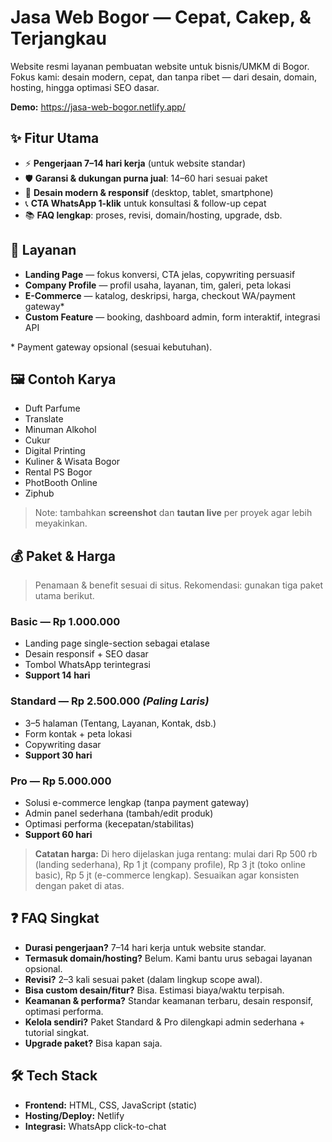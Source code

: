 # Jasa Web Bogor — Cepat, Cakep, & Terjangkau



Website resmi layanan pembuatan website untuk bisnis/UMKM di Bogor. Fokus kami: desain modern, cepat, dan tanpa ribet — dari desain, domain, hosting, hingga optimasi SEO dasar.

**Demo:** https://jasa-web-bogor.netlify.app/

## ✨ Fitur Utama
- ⚡ **Pengerjaan 7–14 hari kerja** (untuk website standar)
- 🛡️ **Garansi & dukungan purna jual**: 14–60 hari sesuai paket
- 📱 **Desain modern & responsif** (desktop, tablet, smartphone)
- 📞 **CTA WhatsApp 1-klik** untuk konsultasi & follow-up cepat
- 📚 **FAQ lengkap**: proses, revisi, domain/hosting, upgrade, dsb.

## 🧩 Layanan
- **Landing Page** — fokus konversi, CTA jelas, copywriting persuasif
- **Company Profile** — profil usaha, layanan, tim, galeri, peta lokasi
- **E-Commerce** — katalog, deskripsi, harga, checkout WA/payment gateway*
- **Custom Feature** — booking, dashboard admin, form interaktif, integrasi API

\* Payment gateway opsional (sesuai kebutuhan).

## 🖼️ Contoh Karya
- Duft Parfume
- Translate
- Minuman Alkohol
- Cukur
- Digital Printing
- Kuliner & Wisata Bogor
- Rental PS Bogor
- PhotBooth Online
- Ziphub

> Note: tambahkan **screenshot** dan **tautan live** per proyek agar lebih meyakinkan.

## 💰 Paket & Harga
> Penamaan & benefit sesuai di situs. Rekomendasi: gunakan tiga paket utama berikut.

### Basic — **Rp 1.000.000**
- Landing page single-section sebagai etalase
- Desain responsif + SEO dasar
- Tombol WhatsApp terintegrasi
- **Support 14 hari**

### Standard — **Rp 2.500.000** _(Paling Laris)_
- 3–5 halaman (Tentang, Layanan, Kontak, dsb.)
- Form kontak + peta lokasi
- Copywriting dasar
- **Support 30 hari**

### Pro — **Rp 5.000.000**
- Solusi e-commerce lengkap (tanpa payment gateway)
- Admin panel sederhana (tambah/edit produk)
- Optimasi performa (kecepatan/stabilitas)
- **Support 60 hari**

> **Catatan harga:** Di hero dijelaskan juga rentang: mulai dari Rp 500 rb (landing sederhana), Rp 1 jt (company profile), Rp 3 jt (toko online basic), Rp 5 jt (e-commerce lengkap). Sesuaikan agar konsisten dengan paket di atas.

## ❓ FAQ Singkat
- **Durasi pengerjaan?** 7–14 hari kerja untuk website standar.
- **Termasuk domain/hosting?** Belum. Kami bantu urus sebagai layanan opsional.
- **Revisi?** 2–3 kali sesuai paket (dalam lingkup scope awal).
- **Bisa custom desain/fitur?** Bisa. Estimasi biaya/waktu terpisah.
- **Keamanan & performa?** Standar keamanan terbaru, desain responsif, optimasi performa.
- **Kelola sendiri?** Paket Standard & Pro dilengkapi admin sederhana + tutorial singkat.
- **Upgrade paket?** Bisa kapan saja.

## 🛠️ Tech Stack
- **Frontend:** HTML, CSS, JavaScript (static)
- **Hosting/Deploy:** Netlify
- **Integrasi:** WhatsApp click-to-chat

